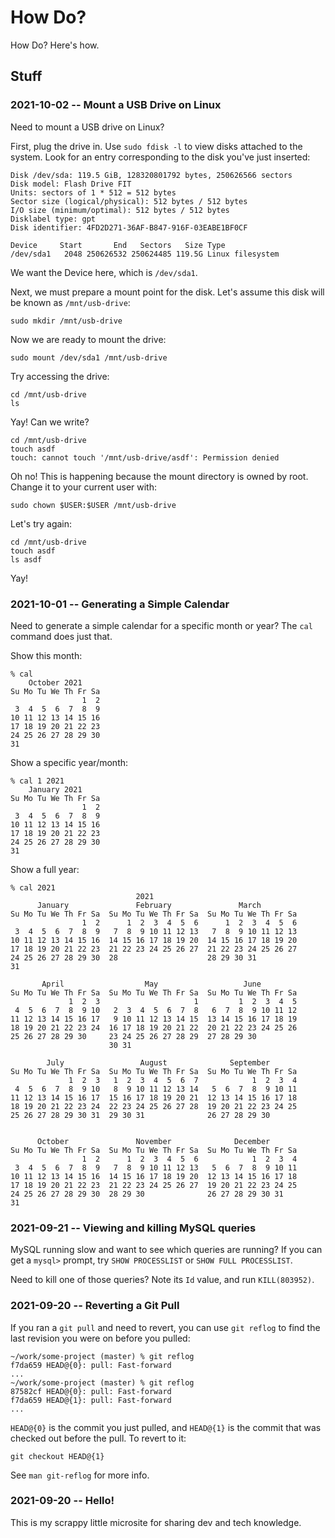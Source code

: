 # How Do?

How Do? Here's how.

## Stuff

<!-- // START POSTS - autogenerated content, do not manually update! -->

### 2021-10-02 -- Mount a USB Drive on Linux

Need to mount a USB drive on Linux?

First, plug the drive in. Use `sudo fdisk -l` to view disks attached to the
system. Look for an entry corresponding to the disk you've just inserted:

```
Disk /dev/sda: 119.5 GiB, 128320801792 bytes, 250626566 sectors
Disk model: Flash Drive FIT
Units: sectors of 1 * 512 = 512 bytes
Sector size (logical/physical): 512 bytes / 512 bytes
I/O size (minimum/optimal): 512 bytes / 512 bytes
Disklabel type: gpt
Disk identifier: 4FD2D271-36AF-B847-916F-03EABE1BF0CF

Device     Start       End   Sectors   Size Type
/dev/sda1   2048 250626532 250624485 119.5G Linux filesystem
```

We want the Device here, which is `/dev/sda1`.

Next, we must prepare a mount point for the disk. Let's assume this disk will
be known as `/mnt/usb-drive`:

```
sudo mkdir /mnt/usb-drive
```

Now we are ready to mount the drive:

```
sudo mount /dev/sda1 /mnt/usb-drive
```

Try accessing the drive:

```
cd /mnt/usb-drive
ls
```

Yay! Can we write?

```
cd /mnt/usb-drive
touch asdf
touch: cannot touch '/mnt/usb-drive/asdf': Permission denied
```

Oh no! This is happening because the mount directory is owned by root. Change
it to your current user with:

```
sudo chown $USER:$USER /mnt/usb-drive
```

Let's try again:

```
cd /mnt/usb-drive
touch asdf
ls asdf
```

Yay!

### 2021-10-01 -- Generating a Simple Calendar

Need to generate a simple calendar for a specific month or year? The `cal`
command does just that.

Show this month:

```
% cal
    October 2021
Su Mo Tu We Th Fr Sa
                1  2
 3  4  5  6  7  8  9
10 11 12 13 14 15 16
17 18 19 20 21 22 23
24 25 26 27 28 29 30
31
```

Show a specific year/month:

```
% cal 1 2021
    January 2021
Su Mo Tu We Th Fr Sa
                1  2
 3  4  5  6  7  8  9
10 11 12 13 14 15 16
17 18 19 20 21 22 23
24 25 26 27 28 29 30
31
```

Show a full year:

```
% cal 2021
                            2021
      January               February               March
Su Mo Tu We Th Fr Sa  Su Mo Tu We Th Fr Sa  Su Mo Tu We Th Fr Sa
                1  2      1  2  3  4  5  6      1  2  3  4  5  6
 3  4  5  6  7  8  9   7  8  9 10 11 12 13   7  8  9 10 11 12 13
10 11 12 13 14 15 16  14 15 16 17 18 19 20  14 15 16 17 18 19 20
17 18 19 20 21 22 23  21 22 23 24 25 26 27  21 22 23 24 25 26 27
24 25 26 27 28 29 30  28                    28 29 30 31
31

       April                  May                   June
Su Mo Tu We Th Fr Sa  Su Mo Tu We Th Fr Sa  Su Mo Tu We Th Fr Sa
             1  2  3                     1         1  2  3  4  5
 4  5  6  7  8  9 10   2  3  4  5  6  7  8   6  7  8  9 10 11 12
11 12 13 14 15 16 17   9 10 11 12 13 14 15  13 14 15 16 17 18 19
18 19 20 21 22 23 24  16 17 18 19 20 21 22  20 21 22 23 24 25 26
25 26 27 28 29 30     23 24 25 26 27 28 29  27 28 29 30
                      30 31

        July                 August              September
Su Mo Tu We Th Fr Sa  Su Mo Tu We Th Fr Sa  Su Mo Tu We Th Fr Sa
             1  2  3   1  2  3  4  5  6  7            1  2  3  4
 4  5  6  7  8  9 10   8  9 10 11 12 13 14   5  6  7  8  9 10 11
11 12 13 14 15 16 17  15 16 17 18 19 20 21  12 13 14 15 16 17 18
18 19 20 21 22 23 24  22 23 24 25 26 27 28  19 20 21 22 23 24 25
25 26 27 28 29 30 31  29 30 31              26 27 28 29 30


      October               November              December
Su Mo Tu We Th Fr Sa  Su Mo Tu We Th Fr Sa  Su Mo Tu We Th Fr Sa
                1  2      1  2  3  4  5  6            1  2  3  4
 3  4  5  6  7  8  9   7  8  9 10 11 12 13   5  6  7  8  9 10 11
10 11 12 13 14 15 16  14 15 16 17 18 19 20  12 13 14 15 16 17 18
17 18 19 20 21 22 23  21 22 23 24 25 26 27  19 20 21 22 23 24 25
24 25 26 27 28 29 30  28 29 30              26 27 28 29 30 31
31
```

### 2021-09-21 -- Viewing and killing MySQL queries

MySQL running slow and want to see which queries are running? If you can get a
`mysql>` prompt, try `SHOW PROCESSLIST` or `SHOW FULL PROCESSLIST`.

Need to kill one of those queries? Note its `Id` value, and run
`KILL(803952)`.

### 2021-09-20 -- Reverting a Git Pull

If you ran a `git pull` and need to revert, you can use `git reflog` to find
the last revision you were on before you pulled:

```
~/work/some-project (master) % git reflog
f7da659 HEAD@{0}: pull: Fast-forward
...
~/work/some-project (master) % git reflog
87582cf HEAD@{0}: pull: Fast-forward
f7da659 HEAD@{1}: pull: Fast-forward
...
```

`HEAD@{0}` is the commit you just pulled, and `HEAD@{1}` is the commit that
was checked out before the pull. To revert to it:

```
git checkout HEAD@{1}
```

See `man git-reflog` for more info.

### 2021-09-20 -- Hello!

This is my scrappy little microsite for sharing dev and tech knowledge.

<!-- // END POSTS -->
